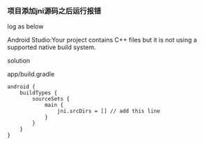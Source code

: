 ### 项目添加jni源码之后运行报错

log as below

Android Studio:Your project contains C++ files but it is not using a supported native build system.

solution 

app/build.gradle

	android {
    	buildTypes {
        	sourceSets {
            	main {
                	jni.srcDirs = [] // add this line
                }
            }
        }
    }

